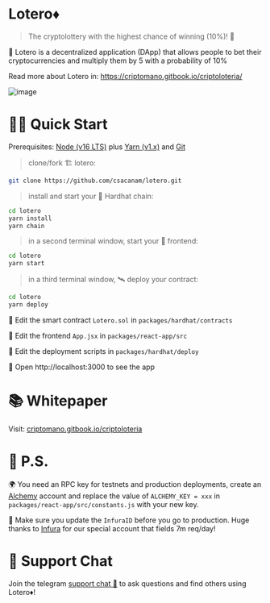 # Lotero♦

> The cryptolottery with the highest chance of winning (10%)! 🚀

🧪 Lotero is a decentralized application (DApp) that allows people to bet their cryptocurrencies and multiply them by 5 with a probability of 10%

Read more about Lotero in: https://criptomano.gitbook.io/criptoloteria/

![image](https://2958401806-files.gitbook.io/~/files/v0/b/gitbook-x-prod.appspot.com/o/spaces%2FDz1PgCN0WeiWDNrmpiG5%2Fuploads%2FkenJxmF7j4Ot7WWSRWBS%2FCripto%20Loteri%CC%81a%402x.png?alt=media&token=d66e608f-162f-4011-8805-4009a2acb4ad)


# 🏄‍♂️ Quick Start

Prerequisites: [Node (v16 LTS)](https://nodejs.org/en/download/) plus [Yarn (v1.x)](https://classic.yarnpkg.com/en/docs/install/) and [Git](https://git-scm.com/downloads)

> clone/fork 🏗 lotero:

```bash
git clone https://github.com/csacanam/lotero.git
```

> install and start your 👷‍ Hardhat chain:

```bash
cd lotero
yarn install
yarn chain
```

> in a second terminal window, start your 📱 frontend:

```bash
cd lotero
yarn start
```

> in a third terminal window, 🛰 deploy your contract:

```bash
cd lotero
yarn deploy
```

🔏 Edit the smart contract `Lotero.sol` in `packages/hardhat/contracts`

📝 Edit the frontend `App.jsx` in `packages/react-app/src`

💼 Edit the deployment scripts in `packages/hardhat/deploy`

📱 Open http://localhost:3000 to see the app

# 📚 Whitepaper

Visit: [criptomano.gitbook.io/criptoloteria](https://criptomano.gitbook.io/criptoloteria/)

# 💌 P.S.

🌍 You need an RPC key for testnets and production deployments, create an [Alchemy](https://www.alchemy.com/) account and replace the value of `ALCHEMY_KEY = xxx` in `packages/react-app/src/constants.js` with your new key.

📣 Make sure you update the `InfuraID` before you go to production. Huge thanks to [Infura](https://infura.io/) for our special account that fields 7m req/day!

# 💬 Support Chat

Join the telegram [support chat 💬](https://t.me/+fgkMlphOOI8zNjRh) to ask questions and find others using Lotero♦!
